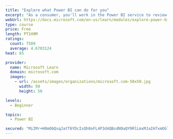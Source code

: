 ```yaml
---
title: "Explore what Power BI can do for you"
excerpt: "As a consumer, you'll work in the Power BI service to review and interact with content that has been shared with you. This module provides the foundational information that you need to work effectively in the Power BI service."
webUrl: https://docs.microsoft.com/en-us/learn/modules/explore-power-bi-service/
type: course
price: Free
length: PT1H9M
ratings:
  count: 7589
  average: 4.6703124
heat: 65

provider:
  name: Microsoft Learn
  domain: microsoft.com
  images:
    - url: /assets/images/organizations/microsoft.com-50x50.jpg
      width: 50
      height: 50

levels:
  - Beginner

topics:
  - Power BI

secured: "MiIMr+H0mO6QsqJatT6YDcIsQh0oFL4P3d4QBsdN9aQY9RlLmxMJaIH7xmOGl+ShumvNUh0wpLL+kfS46pks+0r9MPenUDaFjmp9R3LCypSL3oWGJD/yCYXibsGiQ02pff+xXUMyVCiXopDZ6eMDeRct98B69z6pHZEHJq/C14xXWA8SLH2WJ7un2zaPekZJGTDQmz7hrdws4Y8JZmPo/5L1TCuPbVXDnTORIeUM2+bMrueHv/zbkNZI+Pg8sjzfA5JVrRYlbV+lXzenxjSAyjZLLQzWfm5v2tsV5r6PTZwXgknR+i5OJMDV2hat9F8x8leztDFPRQx4YNsvfAtR6OPUx0SsS48H7nu4HbASAlMF6Kh277WfU4+QcJd23Z60xva4s4RQriQNm2D6Y+J7DQxvP5B9ItvBqvMtGPzQHnU=;xgXHBqAZDbs9CFczwtK2SQ=="
---
```


